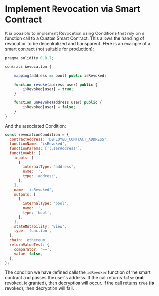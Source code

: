 # Implement Revocation via Smart Contract

It is possible to implement Revocation using Conditions that rely on a function call to a Custom Smart Contract. This allows the handling of revocation to be decentralized and transparent. Here is an example of a smart contract (not suitable for production):

```js
pragma solidity 0.8.7;

contract Revocation {

    mapping(address => bool) public isRevoked;

    function revoke(address user) public {
        isRevoked[user] = true;
    }

    function unRevoke(address user) public {
        isRevoked[user] = false;
    }
}
```

And the associated Condition:

```js
const revocationCondition = {
  contractAddress: 'DEPLOYED_CONTRACT_ADDRESS',
  functionName: 'isRevoked',
  functionParams: [':userAddress'],
  functionAbi: {
    inputs: [
      {
        internalType: 'address',
        name: '',
        type: 'address',
      },
    ],
    name: 'isRevoked',
    outputs: [
      {
        internalType: 'bool',
        name: '',
        type: 'bool',
      },
    ],
    stateMutability: 'view',
    type: 'function',
  },
  chain: 'ethereum',
  returnValueTest: {
    comparator: '==',
    value: false,
  },
};
```

The condition we have defined calls the `isRevoked` function of the smart contract and passes the user's address. If the call returns `false` (**not** revoked, ie granted), then decryption will occur. If the call returns `true` (**is** revoked), then decryption will fail.

